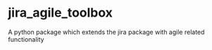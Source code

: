 # jira_agile_toolbox
A python package which extends the jira package with agile related functionality
